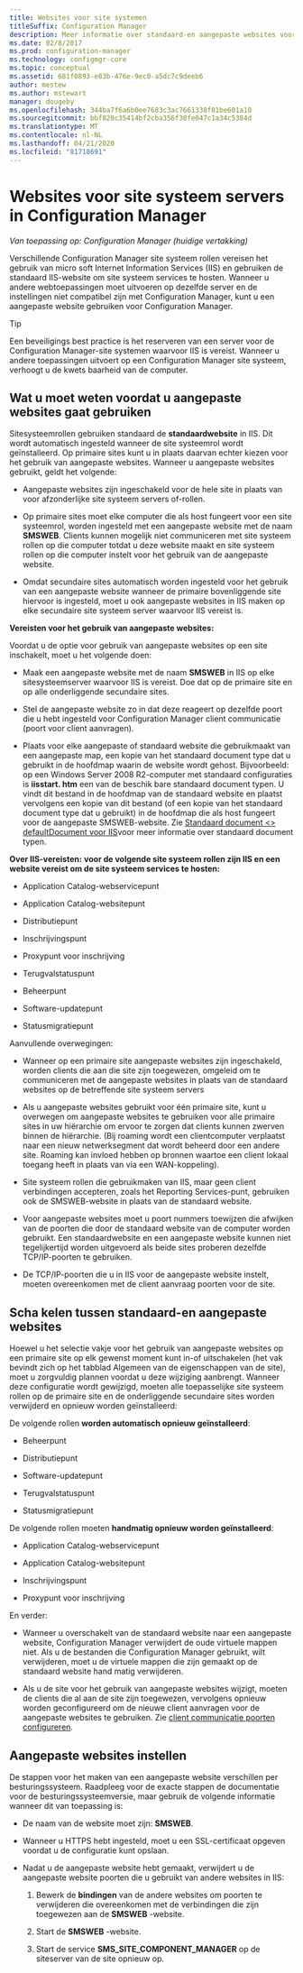 ```yaml
---
title: Websites voor site systemen
titleSuffix: Configuration Manager
description: Meer informatie over standaard-en aangepaste websites voor site systeem servers in Configuration Manager.
ms.date: 02/8/2017
ms.prod: configuration-manager
ms.technology: configmgr-core
ms.topic: conceptual
ms.assetid: 681f0893-e83b-476e-9ec0-a5dc7c9deeb6
author: mestew
ms.author: mstewart
manager: dougeby
ms.openlocfilehash: 344ba7f6a6b0ee7683c3ac7661338f01be601a10
ms.sourcegitcommit: bbf820c35414bf2cba356f30fe047c1a34c5384d
ms.translationtype: MT
ms.contentlocale: nl-NL
ms.lasthandoff: 04/21/2020
ms.locfileid: "81718691"
---
```

# <a name="websites-for-site-system-servers-in-configuration-manager"></a>Websites voor site systeem servers in Configuration Manager

*Van toepassing op: Configuration Manager (huidige vertakking)*

Verschillende Configuration Manager site systeem rollen vereisen het gebruik van micro soft Internet Information Services (IIS) en gebruiken de standaard IIS-website om site systeem services te hosten. Wanneer u andere webtoepassingen moet uitvoeren op dezelfde server en de instellingen niet compatibel zijn met Configuration Manager, kunt u een aangepaste website gebruiken voor Configuration Manager.  

> [!TIP]  
>  Een beveiligings best practice is het reserveren van een server voor de Configuration Manager-site systemen waarvoor IIS is vereist. Wanneer u andere toepassingen uitvoert op een Configuration Manager site systeem, verhoogt u de kwets baarheid van de computer.  




##  <a name="what-to-know-before-choosing-to-use-custom-websites"></a><a name="BKMK_What2Know"></a>Wat u moet weten voordat u aangepaste websites gaat gebruiken  
 Sitesysteemrollen gebruiken standaard de **standaardwebsite** in IIS. Dit wordt automatisch ingesteld wanneer de site systeemrol wordt geïnstalleerd. Op primaire sites kunt u in plaats daarvan echter kiezen voor het gebruik van aangepaste websites. Wanneer u aangepaste websites gebruikt, geldt het volgende:  

-   Aangepaste websites zijn ingeschakeld voor de hele site in plaats van voor afzonderlijke site systeem servers of-rollen.  

-   Op primaire sites moet elke computer die als host fungeert voor een site systeemrol, worden ingesteld met een aangepaste website met de naam **SMSWEB**. Clients kunnen mogelijk niet communiceren met site systeem rollen op die computer totdat u deze website maakt en site systeem rollen op die computer instelt voor het gebruik van de aangepaste website.  

-   Omdat secundaire sites automatisch worden ingesteld voor het gebruik van een aangepaste website wanneer de primaire bovenliggende site hiervoor is ingesteld, moet u ook aangepaste websites in IIS maken op elke secundaire site systeem server waarvoor IIS vereist is.  


  **Vereisten voor het gebruik van aangepaste websites:**  

 Voordat u de optie voor gebruik van aangepaste websites op een site inschakelt, moet u het volgende doen:  

-   Maak een aangepaste website met de naam **SMSWEB** in IIS op elke sitesysteemserver waarvoor IIS is vereist. Doe dat op de primaire site en op alle onderliggende secundaire sites.  

-   Stel de aangepaste website zo in dat deze reageert op dezelfde poort die u hebt ingesteld voor Configuration Manager client communicatie (poort voor client aanvragen).  

-   Plaats voor elke aangepaste of standaard website die gebruikmaakt van een aangepaste map, een kopie van het standaard document type dat u gebruikt in de hoofdmap waarin de website wordt gehost. Bijvoorbeeld: op een Windows Server 2008 R2-computer met standaard configuraties is **iisstart. htm** een van de beschik bare standaard document typen. U vindt dit bestand in de hoofdmap van de standaard website en plaatst vervolgens een kopie van dit bestand (of een kopie van het standaard document type dat u gebruikt) in de hoofdmap die als host fungeert voor de aangepaste SMSWEB-website. Zie [Standaard document &lt;\> defaultDocument voor IIS](https://www.iis.net/configreference/system.webserver/defaultdocument)voor meer informatie over standaard document typen.  

**Over IIS-vereisten:**
**voor de volgende site systeem rollen zijn IIS en een website vereist om de site systeem services te hosten:**  

-   Application Catalog-webservicepunt  

-   Application Catalog-websitepunt  

-   Distributiepunt  

-   Inschrijvingspunt  

-   Proxypunt voor inschrijving  

-   Terugvalstatuspunt  

-   Beheerpunt  

-   Software-updatepunt  

-   Statusmigratiepunt  

Aanvullende overwegingen:  

-   Wanneer op een primaire site aangepaste websites zijn ingeschakeld, worden clients die aan die site zijn toegewezen, omgeleid om te communiceren met de aangepaste websites in plaats van de standaard websites op de betreffende site systeem servers  

-   Als u aangepaste websites gebruikt voor één primaire site, kunt u overwegen om aangepaste websites te gebruiken voor alle primaire sites in uw hiërarchie om ervoor te zorgen dat clients kunnen zwerven binnen de hiërarchie. (Bij roaming wordt een clientcomputer verplaatst naar een nieuw netwerksegment dat wordt beheerd door een andere site. Roaming kan invloed hebben op bronnen waartoe een client lokaal toegang heeft in plaats van via een WAN-koppeling).  

-   Site systeem rollen die gebruikmaken van IIS, maar geen client verbindingen accepteren, zoals het Reporting Services-punt, gebruiken ook de SMSWEB-website in plaats van de standaard website.  

-   Voor aangepaste websites moet u poort nummers toewijzen die afwijken van de poorten die door de standaard website van de computer worden gebruikt. Een standaardwebsite en een aangepaste website kunnen niet tegelijkertijd worden uitgevoerd als beide sites proberen dezelfde TCP/IP-poorten te gebruiken.  

-   De TCP/IP-poorten die u in IIS voor de aangepaste website instelt, moeten overeenkomen met de client aanvraag poorten voor de site.  

## <a name="switch-between-default-and-custom-websites"></a>Scha kelen tussen standaard-en aangepaste websites  
Hoewel u het selectie vakje voor het gebruik van aangepaste websites op een primaire site op elk gewenst moment kunt in-of uitschakelen (het vak bevindt zich op het tabblad Algemeen van de eigenschappen van de site), moet u zorgvuldig plannen voordat u deze wijziging aanbrengt. Wanneer deze configuratie wordt gewijzigd, moeten alle toepasselijke site systeem rollen op de primaire site en de onderliggende secundaire sites worden verwijderd en opnieuw worden geïnstalleerd:  

De volgende rollen **worden automatisch opnieuw geïnstalleerd**:  

-   Beheerpunt  

-   Distributiepunt  

-   Software-updatepunt  

-   Terugvalstatuspunt  

-   Statusmigratiepunt  

De volgende rollen moeten **handmatig opnieuw worden geïnstalleerd**:  

-   Application Catalog-webservicepunt  

-   Application Catalog-websitepunt  

-   Inschrijvingspunt  

-   Proxypunt voor inschrijving  

En verder:  

-   Wanneer u overschakelt van de standaard website naar een aangepaste website, Configuration Manager verwijdert de oude virtuele mappen niet. Als u de bestanden die Configuration Manager gebruikt, wilt verwijderen, moet u de virtuele mappen die zijn gemaakt op de standaard website hand matig verwijderen.  

-   Als u de site voor het gebruik van aangepaste websites wijzigt, moeten de clients die al aan de site zijn toegewezen, vervolgens opnieuw worden geconfigureerd om de nieuwe client aanvragen voor de aangepaste websites te gebruiken. Zie [client communicatie poorten configureren](../../../core/clients/deploy/configure-client-communication-ports.md).  

## <a name="set-up-custom-websites"></a>Aangepaste websites instellen  
De stappen voor het maken van een aangepaste website verschillen per besturingssysteem. Raadpleeg voor de exacte stappen de documentatie voor de besturingssysteemversie, maar gebruik de volgende informatie wanneer dit van toepassing is:  

-   De naam van de website moet zijn: **SMSWEB**.  

-   Wanneer u HTTPS hebt ingesteld, moet u een SSL-certificaat opgeven voordat u de configuratie kunt opslaan.  

-   Nadat u de aangepaste website hebt gemaakt, verwijdert u de aangepaste website poorten die u gebruikt van andere websites in IIS:  

    1.  Bewerk de **bindingen** van de andere websites om poorten te verwijderen die overeenkomen met de verbindingen die zijn toegewezen aan de **SMSWEB** -website.  

    2.  Start de **SMSWEB** -website.  

    3.  Start de service **SMS_SITE_COMPONENT_MANAGER** op de siteserver van de site opnieuw op.  

